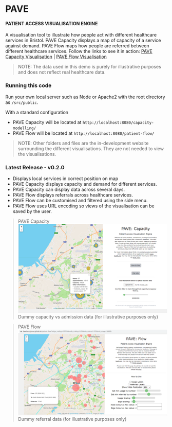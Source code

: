 # PAVE

#### PATIENT ACCESS VISUALISATION ENGINE
A visualisation tool to illustrate how people act with different healthcare services in Bristol. PAVE Capacity displays a map of capacity of a service against demand. PAVE Flow maps how people are referred between different healthcare services. Follow the links to see it in action: [PAVE Capacity Visualisation](https://davehenryjones.github.io/pave/) | [PAVE Flow Visualisation](https://davehenryjones.github.io/patient-flow/)

>NOTE: The data used in this demo is purely for illustrative purposes and does not reflect real healthcare data.

### Running this code

Run your own local server such as Node or Apache2 with the root directory as `/src/public`.

With a standard configuration
- PAVE Capacity will be located at `http://localhost:8080/capacity-modelling/`
- PAVE Flow will be located at `http://localhost:8080/patient-flow/`

>NOTE: Other folders and files are the in-development website surrounding the different visualisations. They are not needed to view the visualisations.

### Latest Release - v0.2.0

  - Displays local services in correct position on map
  - PAVE Capacity displays capacity and demand for different services.
  - PAVE Capacity can display data across several days.
  - PAVE Flow displays referrals across healthcare services.
  - PAVE Flow can be customised and filtered using the side menu.
  - PAVE Flow uses URL encoding so views of the visualisation can be saved by the user.

> PAVE Capacity
> ![PAVE Capacity visualisation](docs/resources/capacity.png)
> Dummy capacity vs admission data (for illustrative purposes only)

> PAVE Flow
> ![PAVE Flow visualisation](docs/resources/flow.png)
> Dummy referral data (for illustrative purposes only)
